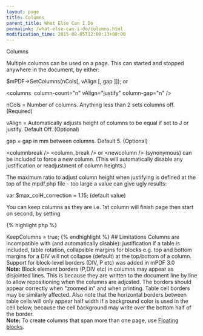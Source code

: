 ```yaml
---
layout: page
title: Columns
parent_title: What Else Can I Do
permalink: /what-else-can-i-do/columns.html
modification_time: 2015-08-05T12:00:13+00:00
---
```


Columns

Multiple columns can be used on a page. This can started and stopped anywhere in the document, by either:

$mPDF-&gt;SetColumns(nCols[, vAlign [, gap ]]); or

&lt;columns  column-count="n" vAlign="justify" column-gap="n" /&gt;

nCols = Number of columns. Anything less than 2 sets columns off. (Required)

vAlign = Automatically adjusts height of columns to be equal if set to J or justify. Default Off. (Optional)

gap = gap in mm between columns. Default 5. (Optional)

&lt;columnbreak /&gt; &lt;column_break /&gt; or &lt;newcolumn /&gt; (synonymous) can be included to force a new column.
(This will automatically disable any justification or readjustment of column heights.)

The maximum ratio to adjust column height when justifying is defined at the top of the mpdf.php file - too large a value
can give ugly results:

var $max_colH_correction = 1.15; (default value)

You can keep columns as they are i.e. 1st column will finish page then start on second, by setting

{% highlight php %}
<?php

$mpdf->KeepColumns = true;
{% endhighlight %}

## Limitations

Columns are incompatible with (and automatically disable): justification if a table is included, table rotation,
collapsible margins for blocks e.g. top and bottom margins for a DIV will not collapse (default) at the top/bottom of a
column. Support for block-level borders (DIV, P etc) was added in mPDF 3.0

<div class="alert alert-info" role="alert">
	<strong>Note:</strong> Block element borders (P,DIV etc) in columns may appear as disjointed lines. This is because
	they are written to the document line by line to allow repositioning when the columns are adjusted. The borders
	should appear correctly when "zoomed in" and when printing. Table cell borders may be similarly affected. Also note
	that the horizontal borders between table cells will only appear half width if a background color is used in the
	cell below, because the cell background may write over the bottom half of the border.
</div>

<div class="alert alert-info" role="alert">
	<strong>Note:</strong> To create columns that span more than one page, use
	<a href="{{ "/what-else-can-i-do/floating-blocks.html" | prepend: site.baseurl }}">Floating blocks</a>.
</div>

